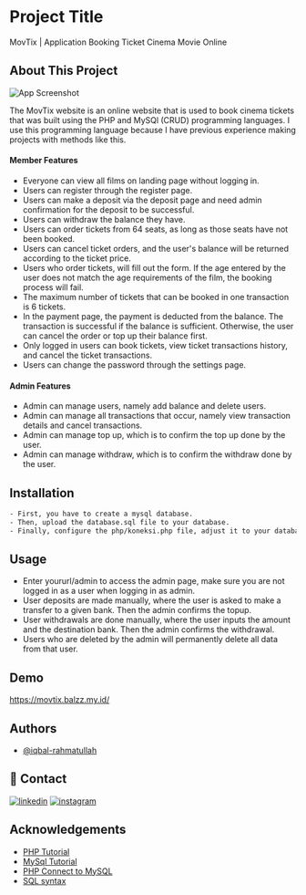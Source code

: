 
# Project Title

MovTix | Application Booking Ticket Cinema Movie Online 

## About This Project

![App Screenshot](https://i.ibb.co/x74GgCc/Jepretan-Layar-2023-07-10-pukul-19-47-33.png)

The MovTix website is an online website that is used to book cinema tickets that was built using the PHP and MySQl (CRUD) programming languages. I use this programming language because I have previous experience making projects with methods like this.



#### Member Features

- Everyone can view all films on landing page without logging in.
- Users can register through the register page.
- Users can make a deposit via the deposit page and need admin confirmation for the deposit to be successful.
- Users can withdraw the balance they have.
- Users can order tickets from 64 seats, as long as those seats have not been booked.
- Users can cancel ticket orders, and the user's balance will be returned according to the ticket price.
- Users who order tickets, will fill out the form. If the age entered by the user does not match the age requirements of the film, the booking process will fail.
- The maximum number of tickets that can be booked in one transaction is 6 tickets.
- In the payment page, the payment is deducted from the balance. The transaction is successful if the balance is sufficient. Otherwise, the user can cancel the order or top up their balance first.
- Only logged in users can book tickets, view ticket transactions history, and cancel the ticket transactions.
- Users can change the password through the settings page.

#### Admin Features

- Admin can manage users, namely add balance and delete users.
- Admin can manage all transactions that occur, namely view transaction details and cancel transactions.
- Admin can manage top up, which is to confirm the top up done by the user.
- Admin can manage withdraw, which is to confirm the withdraw done by the user.

## Installation

```bash
- First, you have to create a mysql database.
- Then, upload the database.sql file to your database.
- Finally, configure the php/koneksi.php file, adjust it to your database.
```
    
## Usage

- Enter yoururl/admin to access the admin page, make sure you are not logged in as a user when logging in as admin.
- User deposits are made manually, where the user is asked to make a transfer to a given bank. Then the admin confirms the topup.
- User withdrawals are done manually, where the user inputs the amount and the destination bank. Then the admin confirms the withdrawal.
- Users who are deleted by the admin will permanently delete all data from that user.


## Demo

https://movtix.balzz.my.id/


## Authors

- [@iqbal-rahmatullah](https://github.com/iqbal-rahmatullah)


## 🔗 Contact
[![linkedin](https://img.shields.io/badge/linkedin-0A66C2?style=for-the-badge&logo=linkedin&logoColor=white)](https://www.linkedin.com/in/m-iqbal-rahmatullah-685890216/)
[![instagram](https://img.shields.io/badge/Instagram-E4405F?style=for-the-badge&logo=instagram&logoColor=white)](https://www.instagram.com/iqbal.rahmatullah/)


## Acknowledgements

 - [PHP Tutorial](https://www.w3schools.com/php/)
 - [MySql Tutorial](https://www.w3schools.com/sql/default.asp)
 - [PHP Connect to MySQL](https://www.w3schools.com/php/php_mysql_connect.asp)
 - [SQL syntax](https://www.w3schools.com/sql/sql_syntax.asp)

